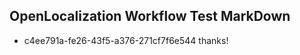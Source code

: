 ## OpenLocalization Workflow Test MarkDown
* c4ee791a-fe26-43f5-a376-271cf7f6e544 thanks!

<!--HONumber=Jul16_HO5-->



